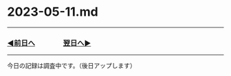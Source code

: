 # 2023-05-11.md

---
### [◀️前日へ](https://github.com/yuasys/chatty-journal/blob/main/2023/05/2023-05-10.md)&emsp;&emsp;&emsp;&emsp;[翌日へ▶️](https://github.com/yuasys/chatty-journal/blob/main/2023/05/2023-05-12.md)
---

今日の記録は調査中です。（後日アップします）
